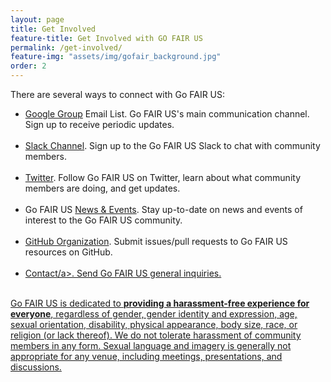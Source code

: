 ```yaml
---
layout: page
title: Get Involved
feature-title: Get Involved with GO FAIR US
permalink: /get-involved/
feature-img: "assets/img/gofair_background.jpg"
order: 2
---
```


There are several ways to connect with Go FAIR US:

<ul>
  <li><a href="https://groups.google.com/forum/#!forum/gofairus">Google Group</a> Email List. Go FAIR US's main communication channel. Sign up to receive periodic updates.</li><br />

  <li><a href="https://gofair.slack.com/">Slack Channel</a>. Sign up to the Go FAIR US Slack to chat with community members.</li><br />

  <li><a href="https://twitter.com/gofairus">Twitter</a>. Follow Go FAIR US on Twitter, learn about what community members are doing, and get updates.</li><br />

  <li>Go FAIR US <a href="{{ site.baseurl }}/news/">News & Events</a>. Stay up-to-date on news and events of interest to the Go FAIR US community.</li><br />

  <li><a href="https://github.com/go-fair-us">GitHub Organization</a>. Submit issues/pull requests to Go FAIR US resources on GitHub.</li><br />

  <li><a href="mailto:christine@sdsc.edu&cc=mcragin@sdsc.edu,erdmannc@renci.org,Juliane_Schneider@hms.harvard.edu&subject=Go%20FAIR%20US%20Inquiry">Contact/a>. Send Go FAIR US general inquiries.</li><br />
</ul>

<p>Go FAIR US is dedicated to <strong>providing a harassment-free experience for everyone</strong>, regardless of gender, gender identity and expression, age, sexual orientation, disability, physical appearance, body size, race, or religion (or lack thereof). We do not tolerate harassment of community members in any form. Sexual language and imagery is generally not appropriate for any venue, including meetings, presentations, and discussions.</p>

